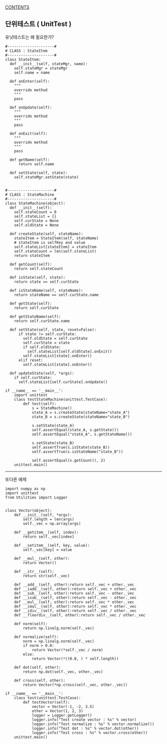 [CONTENTS](README.md)
## 단위테스트 ( UnitTest )
유닛테스트는 왜 필요한가?


    #---------------------#
    # CLASS : StateItem
    #---------------------#
    class StateItem:
      def __init__(self, stateMgr, name):
        self.stateMgr = stateMgr
        self.name = name
    
      def onEnter(self):
        """
        override method
        """
        pass
    
      def onUpdate(self):
        """
        override method
        """
        pass
    
      def onExit(self):
        """
        override method
        """
        pass
    
      def getName(self):
          return self.name
    
      def setState(self, state):
        self.stateMgr.setState(state)
    
    
    #---------------------#
    # CLASS : StateMachine
    #---------------------#
    class StateMachine(object):
      def __init__(self):
        self.stateCount = 0
        self.stateList = {}
        self.curState = None
        self.oldState = None
    
      def createState(self, stateName):
        stateItem = StateItem(self, stateName)
        # stateItem is selfKey and value
        self.stateList[stateItem] = stateItem
        self.stateCount = len(self.stateList)
        return stateItem
    
      def getCount(self):
        return self.stateCount
    
      def isState(self, state):
        return state == self.curState
    
      def isStateName(self, stateName):
        return stateName == self.curState.name
    
      def getState(self):
        return self.curState
    
      def getStateName(self):
        return self.curState.name
    
      def setState(self, state, reset=False):
          if state != self.curState:
            self.oldState = self.curState
            self.curState = state
            if self.oldState:
              self.stateList[self.oldState].onExit()
            self.stateList[state].onEnter()
          elif reset:
            self.stateList[state].onEnter()
    
      def updateState(self, *args):
        if self.curState:
          self.stateList[self.curState].onUpdate()
    
    if __name__ == '__main__':
        import unittest
        class testStateMachine(unittest.TestCase):
            def test(self):
                s = StateMachine()
                state_A = s.createState(stateName="state_A")
                state_B = s.createState(stateName="state_B")
    
                s.setState(state_A)
                self.assertEqual(state_A, s.getState())
                self.assertEqual("state_A", s.getStateName())
    
                s.setState(state_B)
                self.assertTrue(s.isState(state_B))
                self.assertTrue(s.isStateName("state_B"))
    
                self.assertEqual(s.getCount(), 2)
        unittest.main()

----
또다른 예제


    import numpy as np
    import unittest
    from Utilities import Logger
    
    
    class Vector(object):
        def __init__(self, *args):
            self.length = len(args)
            self._vec = np.array(args)
    
        def __getitem__(self, index):
            return self._vec[index]
    
        def __setitem__(self, key, value):
            self._vec[key] = value
    
        def __mul__(self, other):
            return Vector()
    
        def __str__(self):
            return str(self._vec)
    
        def __add__(self, other):return self._vec + other._vec
        def __iadd__(self, other):return self._vec + other._vec
        def __sub__(self, other):return self._vec - other._vec
        def __isub__(self, other):return self._vec - other._vec
        def __mul__(self, other):return self._vec * other._vec
        def __imul__(self, other):return self._vec * other._vec
        def __idiv__(self, other):return self._vec / other._vec
        def __floordiv__(self, other):return self._vec / other._vec
    
        def norm(self):
            return np.linalg.norm(self._vec)
    
        def normalize(self):
            norm = np.linalg.norm(self._vec)
            if norm > 0.0:
                return Vector(*self._vec / norm)
            else:
                return Vector(*((0.0, ) * self.length))
    
        def dot(self, other):
            return np.dot(self._vec, other._vec)
    
        def cross(self, other):
            return Vector(*np.cross(self._vec, other._vec))
    
    if __name__ == '__main__':
        class test(unittest.TestCase):
            def testVector(self):
                vector = Vector(-1, -2, 3.5)
                other = Vector(1, 2, 3)
                logger = Logger.getLogger()
                logger.info("Test create vector : %s" % vector)
                logger.info("Test normalize : %s" % vector.normalize())
                logger.info("Test dot : %s" % vector.dot(other))
                logger.info("Test cross : %s" % vector.cross(other))
        unittest.main()